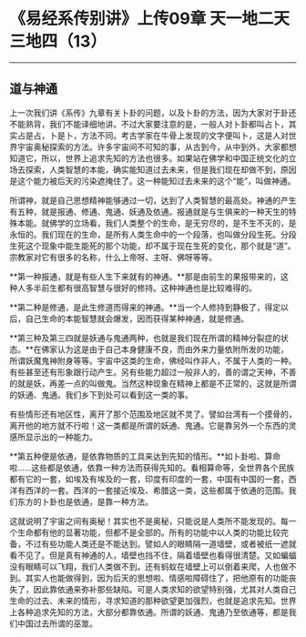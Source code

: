 # 《易经系传别讲》上传09章 天一地二天三地四（13）

------

## 道与神通

上一次我们讲《系传》九章有关卜卦的问题，以及卜卦的方法，因为大家对于卦还不能熟背，我们不能译细地讲。不过大家要注意的是，一般人对卜卦都叫占卜，其实占是占，卜是卜，方法不同。考古学家在牛骨上发现的文字便叫卜，这是人对世界宇宙奥秘探索的方法。许多宇宙间不可知的事，从古到今，从中到外，大家都想知道它，所以，世界上追求先知的方法也很多。如果站在佛学和中国正统文化的立场去探索，人类智慧的本能，确实能知道过去未来，但是我们现在却做不到，原因是这个能力被后天的污染遮掩住了。这一种能知过去未来的这个“能”，叫做神通。

所谓神，就是自己思想精神能够通过一切，达到了人类智慧的最高处。神通的产生有五种，就是报通、修通、鬼通、妖通及依通。报通就是与生俱来的一种天生的特殊本能。就佛学的立场看，我们人类整个的生命，是无穷尽的，是不生不灭的，是永恒的。我们现在的生命，是所有人类生命中的一个段落，也叫做分段生死。分段生死这个现象中能生能死的那个功能，却不属于现在生死的变化，那个就是“道”。宗教家对它有很多的名称，什么上帝呀、主呀、佛呀等等。

**第一种报通，就是有些人生下来就有的神通。**那是由前生的果报带来的，这种人多半前生都有很高智慧与很好的修持。这种神通也是比较难得的。

**第二种是修通，是此生修道而得来的神通。**当一个人修持到静极了，得定以后，自己生命的本能智慧就会爆发，因而获得某种神通，就是修通。

**第三种及第三四就是妖通与鬼通两种，也就是我们现在所谓的精神分裂症的状态。**在佛家认为这是由于自己本身健康不良，而由外来力量依附所发的功能，所谓妖魔鬼神附身等等。宇宙中这类的生命，佛经叫作非人，不属于人类的一种。有些甚至还有形象跟行动产生。另有些能力超过一般非人的，善的谓之天神，不善的就是妖，再差一点的叫做鬼。当然这种现象在精神上都是不正常的，这就是所谓的妖通、鬼通。我们乡下到处可以看到这一类的事。

有些情形还有地区性，离开了那个范围及地区就不灵了。譬如台湾有一个摸骨的，离开他的地方就不行啦！这一类都是所谓的妖通、鬼通。它是靠另外一个东西的灵感所显示出的一种能力。

**第五种便是依通，是依靠物质的工具来达到先知的情形。**如卜卦啦、算命啦……这些都是依通，依靠一种方法而获得先知的。看相算命等，全世界各个民族都有它的一套，如埃及有埃及的一套，印度有印度的一套，中国有中国的一套，西洋有西洋的一套。西洋的一套接近埃及、希腊这一类，这些都属于依通的范围。我们东方的卜卦也是依通，是靠一种方法。

这就说明了宇宙之间有奥秘！其实也不是奥秘，只能说是人类所不能发现的。每一个生命都有他的显著功能，但都不是全部的。所有的功能中以人类的功能比较完备，不过有些功能人类还是不能达到。譬如人的眼睛隔一道墙壁，或者被纸一遮就看不见了。但是真有神通的人，墙壁也挡不住，隔着墙壁也看得很清楚。又如蝙蝠没有眼睛可以飞翔，我们人类做不到。还有蚂蚁在墙壁上可以倒着来爬，人也做不到。其实人也能做得到，因为后天的思想啦、情感啦障碍住了，把他原有的功能丧失了，因此靠依通来弥补那些缺陷。可是人类求知的欲望特别强，尤其对人类自己生命的过去、未来的情形，寻求知道的那种欲望更加强烈，也就是追求先知。世界上各种追求先知的方法，大部分都靠依通。所谓的妖通、鬼通乃至依通等，都是我们中国过去所谓的巫筮。